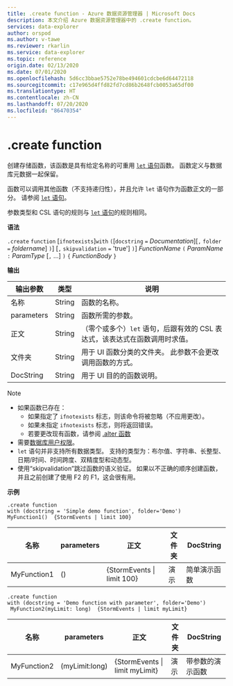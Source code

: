 ```yaml
---
title: .create function - Azure 数据资源管理器 | Microsoft Docs
description: 本文介绍 Azure 数据资源管理器中的 .create function。
services: data-explorer
author: orspod
ms.author: v-tawe
ms.reviewer: rkarlin
ms.service: data-explorer
ms.topic: reference
origin.date: 02/13/2020
ms.date: 07/01/2020
ms.openlocfilehash: 5d6cc3bbae5752e78be494601cdcbe6d64472118
ms.sourcegitcommit: c17e965d4ffd82fd7cd86b2648fcb0053a65df00
ms.translationtype: HT
ms.contentlocale: zh-CN
ms.lasthandoff: 07/20/2020
ms.locfileid: "86470354"
---
```

# <a name="create-function"></a>.create function

创建存储函数，该函数是具有给定名称的可重用 [`let` 语句](../query/letstatement.md)函数。 函数定义与数据库元数据一起保留。

函数可以调用其他函数（不支持递归性），并且允许 `let` 语句作为函数正文的一部分。 请参阅 [`let` 语句](../query/letstatement.md)。

参数类型和 CSL 语句的规则与 [`let` 语句](../query/letstatement.md)的规则相同。

**语法**

`.create` `function` [`ifnotexists`]`with` `(`[`docstring` `=` _Documentation_][`,` `folder` `=` *foldername*] `)`] [`,` `skipvalidation` `=` 'true'] `)`] _FunctionName_ `(` _ParamName_ `:` _ParamType_ [`,` ...] `)` `{` _FunctionBody_ `}`

**输出**

| 输出参数 | 类型   | 说明                                                                                                    |
| ---------------- | ------ | -------------------------------------------------------------------------------------------------------------- |
| 名称             | String | 函数的名称。                                                                                      |
| parameters       | String | 函数所需的参数。                                                                       |
| 正文             | String | （零个或多个）`let` 语句，后跟有效的 CSL 表达式，该表达式在函数调用时求值。 |
| 文件夹           | String | 用于 UI 函数分类的文件夹。 此参数不会更改调用函数的方式。      |
| DocString        | String | 用于 UI 目的的函数说明。                                                                 |

> [!NOTE]
>
> - 如果函数已存在：
>   - 如果指定了 `ifnotexists` 标志，则该命令将被忽略（不应用更改）。
>   - 如果未指定 `ifnotexists` 标志，则将返回错误。
>   - 若要更改现有函数，请参阅 [.alter 函数](alter-function.md)
> - 需要[数据库用户权限](../management/access-control/role-based-authorization.md)。
> - `let` 语句并非支持所有数据类型。 支持的类型为：布尔值、字符串、长整型、日期/时间、时间跨度、双精度型和动态型。
> - 使用“skipvalidation”跳过函数的语义验证。 如果以不正确的顺序创建函数，并且之前创建了使用 F2 的 F1，这会很有用。

**示例**

```kusto
.create function
with (docstring = 'Simple demo function', folder='Demo')
MyFunction1()  {StormEvents | limit 100}
```

| 名称        | parameters | 正文                           | 文件夹 | DocString            |
| ----------- | ---------- | ------------------------------ | ------ | -------------------- |
| MyFunction1 | ()         | {StormEvents &#124; limit 100} | 演示   | 简单演示函数 |

```kusto
.create function
with (docstring = 'Demo function with parameter', folder='Demo')
 MyFunction2(myLimit: long)  {StormEvents | limit myLimit}
```

| 名称        | parameters     | 正文                               | 文件夹 | DocString                    |
| ----------- | -------------- | ---------------------------------- | ------ | ---------------------------- |
| MyFunction2 | (myLimit:long) | {StormEvents &#124; limit myLimit} | 演示   | 带参数的演示函数 |

